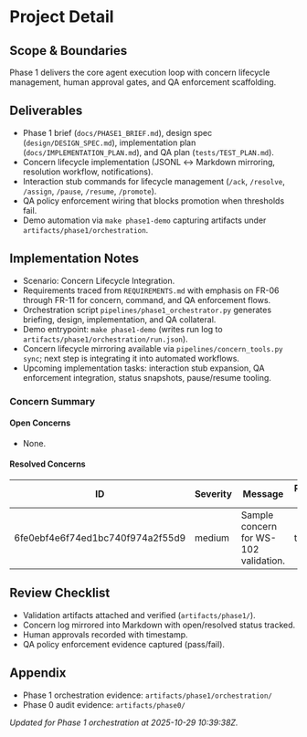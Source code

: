 # Project Detail

## Scope & Boundaries
Phase 1 delivers the core agent execution loop with concern lifecycle management, human approval gates, and QA enforcement scaffolding.

## Deliverables
- Phase 1 brief (`docs/PHASE1_BRIEF.md`), design spec (`design/DESIGN_SPEC.md`), implementation plan (`docs/IMPLEMENTATION_PLAN.md`), and QA plan (`tests/TEST_PLAN.md`).
- Concern lifecycle implementation (JSONL ↔ Markdown mirroring, resolution workflow, notifications).
- Interaction stub commands for lifecycle management (`/ack`, `/resolve`, `/assign`, `/pause`, `/resume`, `/promote`).
- QA policy enforcement wiring that blocks promotion when thresholds fail.
- Demo automation via `make phase1-demo` capturing artifacts under `artifacts/phase1/orchestration`.

## Implementation Notes
- Scenario: Concern Lifecycle Integration.
- Requirements traced from `REQUIREMENTS.md` with emphasis on FR-06 through FR-11 for concern, command, and QA enforcement flows.
- Orchestration script `pipelines/phase1_orchestrator.py` generates briefing, design, implementation, and QA collateral.
- Demo entrypoint: `make phase1-demo` (writes run log to `artifacts/phase1/orchestration/run.json`).
- Concern lifecycle mirroring available via `pipelines/concern_tools.py sync`; next step is integrating it into automated workflows.
- Upcoming implementation tasks: interaction stub expansion, QA enforcement integration, status snapshots, pause/resume tooling.

<!-- concerns:start -->

### Concern Summary

#### Open Concerns

- None.

#### Resolved Concerns

| ID | Severity | Message | Raised By | Raised At | Resolution | Resolved At |
| -- | -------- | ------- | --------- | --------- | ---------- | ----------- |
| 6fe0ebf4e6f74ed1bc740f974a2f55d9 | medium | Sample concern for WS-102 validation. | tester | 2025-10-29T10:57:14.899Z | Patched in latest build. | 2025-10-29T10:58:29.409Z |

<!-- concerns:end -->

## Review Checklist
- Validation artifacts attached and verified (`artifacts/phase1/`).
- Concern log mirrored into Markdown with open/resolved status tracked.
- Human approvals recorded with timestamp.
- QA policy enforcement evidence captured (pass/fail).

## Appendix
- Phase 1 orchestration evidence: `artifacts/phase1/orchestration/`
- Phase 0 audit evidence: `artifacts/phase0/`

_Updated for Phase 1 orchestration at 2025-10-29 10:39:38Z._
